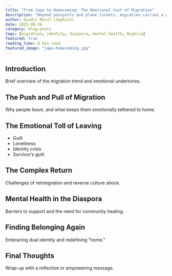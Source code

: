 ```yaml
---
title: "From Japa to Homecoming: The Emotional Cost of Migration"  
description: "Beyond passports and plane tickets, migration carries a weight few talk about — the emotional toll of leaving and returning."  
author: Quadri Maruf (Sophist)  
date: 2025-08-26  
category: blog-posts  
tags: [migration, identity, diaspora, mental health, Nigeria]  
featured: true  
reading_time: 6 min read  
featured_image: "japa-homecoming.jpg"  
---
```


## Introduction

Brief overview of the migration trend and emotional undertones.

## The Push and Pull of Migration

Why people leave, and what keeps them emotionally tethered to home.

## The Emotional Toll of Leaving

- Guilt  
- Loneliness  
- Identity crisis  
- Survivor’s guilt  

## The Complex Return

Challenges of reintegration and reverse culture shock.

## Mental Health in the Diaspora

Barriers to support and the need for community healing.

## Finding Belonging Again

Embracing dual identity and redefining “home.”

## Final Thoughts

Wrap-up with a reflective or empowering message.